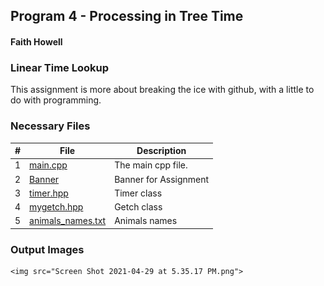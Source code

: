 ## Program 4 - Processing in Tree Time
#### Faith Howell


### Linear Time Lookup

This assignment is more about breaking the ice with github, with a little to do with programming.


### Necessary Files

|  #  | File                           | Description                              |
| :-: | ------------------------------ | ---------------------------------------- |
|  1  | [main.cpp](https://github.com/venetiaqueen/3013-Algorithms-howell/blob/master/assignments/P04/main.cpp)           | The main cpp file.                       |
|  2  | [Banner](https://github.com/venetiaqueen/3013-Algorithms-howell/blob/master/assignments/PO2/P02%20Banner)               | Banner for Assignment                    |
|  3  | [timer.hpp](https://github.com/venetiaqueen/3013-Algorithms-howell/blob/master/assignments/P04/timer.hpp)         | Timer class                       |
|  4  | [mygetch.hpp](https://github.com/venetiaqueen/3013-Algorithms-howell/blob/master/assignments/P04/mygetch.hpp)     | Getch class    |
|  5  | [animals_names.txt](https://github.com/venetiaqueen/3013-Algorithms-howell/blob/master/assignments/P04/animal_names.txt) | Animals names |

### Output Images
  >>

    <img src="Screen Shot 2021-04-29 at 5.35.17 PM.png">

